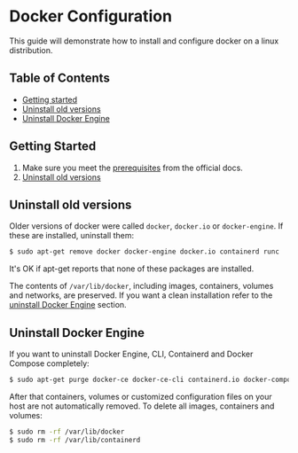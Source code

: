 # Docker Configuration

This guide will demonstrate how to install and configure docker on a linux distribution.

## Table of Contents

- [Getting started](#getting-started)
- [Uninstall old versions](#uninstall-old-versions)
- [Uninstall Docker Engine](#uninstall-docker-engine)

## Getting Started

1. Make sure you meet the [prerequisites](https://docs.docker.com/engine/install/ubuntu/#prerequisites) from the official docs.
2. [Uninstall old versions](#uninstall-old-versions)

## Uninstall old versions

Older versions of docker were called `docker`, `docker.io` or `docker-engine`. If these are installed, uninstall them:

```bash
$ sudo apt-get remove docker docker-engine docker.io containerd runc
```

It's OK if apt-get reports that none of these packages are installed.

The contents of `/var/lib/docker`, including images, containers, volumes and networks, are preserved. If you want a clean installation refer to the [uninstall Docker Engine](#uninstall-docker-engine) section.

## Uninstall Docker Engine

If you want to uninstall Docker Engine, CLI, Containerd and Docker Compose completely:

```bash
$ sudo apt-get purge docker-ce docker-ce-cli containerd.io docker-compose-plugin
```

After that containers, volumes or customized configuration files on your host are not automatically removed. To delete all images, containers and volumes:

```bash
$ sudo rm -rf /var/lib/docker
$ sudo rm -rf /var/lib/containerd
```
